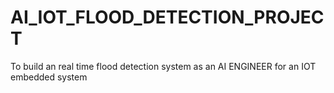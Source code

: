 # AI_IOT_FLOOD_DETECTION_PROJECT
To build an real time flood detection system as an AI ENGINEER for an IOT embedded system
